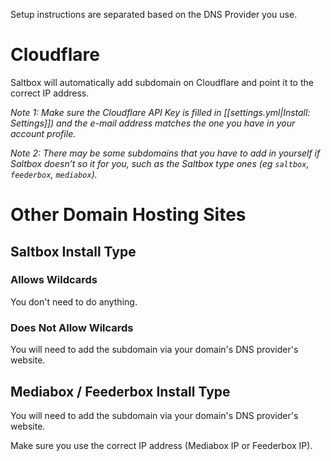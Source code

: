 Setup instructions are separated based on the DNS Provider you use. 


# Cloudflare

Saltbox will automatically add subdomain on Cloudflare and point it to the correct IP address. 

_Note 1: Make sure the Cloudflare API Key is filled in [[settings.yml|Install: Settings]]) and the e-mail address matches the one you have in your account profile._ 

_Note 2: There may be some subdomains that you have to add in yourself if Saltbox doesn’t so it for you, such as the Saltbox type ones (eg `saltbox`, `feederbox`, `mediabox`)._ 

# Other Domain Hosting Sites

## Saltbox Install Type

### Allows Wildcards

You don't need to do anything.

### Does Not Allow Wilcards

You will need to add the subdomain via your domain's DNS provider's website.

## Mediabox / Feederbox Install Type

You will need to add the subdomain via your domain's DNS provider's website.

Make sure you use the correct IP address (Mediabox IP or Feederbox IP).
